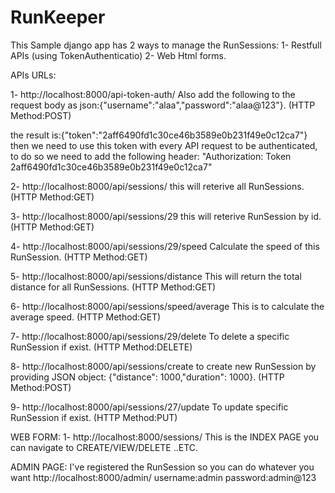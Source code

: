 # RunKeeper

This Sample django app has 2 ways to manage the RunSessions:
1- Restfull APIs (using TokenAuthenticatio)
2- Web Html forms.


APIs URLs:

1- http://localhost:8000/api-token-auth/
   Also add the following to the request body as json:{"username":"alaa","password":"alaa@123"}. (HTTP Method:POST)
   
   the result is:{"token":"2aff6490fd1c30ce46b3589e0b231f49e0c12ca7"}
   then we need to use this token with every API request to be authenticated, to do so we need to add the following header:
   "Authorization: Token 2aff6490fd1c30ce46b3589e0b231f49e0c12ca7"

2- http://localhost:8000/api/sessions/
    this will reterive all RunSessions. (HTTP Method:GET)
    
3- http://localhost:8000/api/sessions/29
    this will reterive RunSession by id. (HTTP Method:GET)
    
4- http://localhost:8000/api/sessions/29/speed
   Calculate the speed of this RunSession. (HTTP Method:GET)
   
5- http://localhost:8000/api/sessions/distance
   This will return the total distance for all RunSessions. (HTTP Method:GET)
   
6- http://localhost:8000/api/sessions/speed/average
   This is to calculate the average speed. (HTTP Method:GET)

7- http://localhost:8000/api/sessions/29/delete
   To delete a specific RunSession if exist. (HTTP Method:DELETE)

8- http://localhost:8000/api/sessions/create
   to create new RunSession by providing JSON object: {"distance": 1000,"duration": 1000}. (HTTP Method:POST)
   
9- http://localhost:8000/api/sessions/27/update
   To update specific RunSession if exist. (HTTP Method:PUT)



WEB FORM:
1- http://localhost:8000/sessions/
   This is the INDEX PAGE you can navigate to CREATE/VIEW/DELETE ..ETC.
   
   
ADMIN PAGE:
I've registered the RunSession so you can do whatever you want
http://localhost:8000/admin/
username:admin
password:admin@123
   


